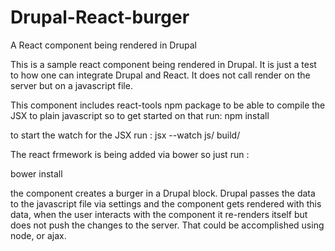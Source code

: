 # Drupal-React-burger
A React component being rendered in Drupal

This is a sample react component being rendered in Drupal. It is just a test to how one can integrate Drupal and React. It does not call render on the server but on a javascript file.

This component includes react-tools npm package to be able to compile the JSX to plain javascript so to get started on that run: 
npm install

to start the watch for the JSX run : jsx --watch js/ build/

The react frmework is being added via bower so just run : 

bower install

the component creates a burger in a Drupal block. Drupal passes the data to the javascript file via settings and the component gets rendered with this data, when the user interacts with the component it re-renders itself but does not push the changes to the server. That could be accomplished using node, or ajax.
